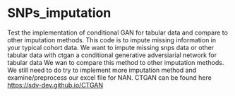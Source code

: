 # SNPs_imputation
Test the implementation of conditional GAN for tabular data and compare to other imputation methods.
This code is to impute missing information in your typical cohort data.
We want to impute missing snps data or other tabular data with ctgan a conditional generative adversiarial network for tabular data
We wan to compare this method to other imputation methods.
We still need to do try to implement more imputation method and examine/preprocess our excel file for NAN.
CTGAN can be found here https://sdv-dev.github.io/CTGAN

